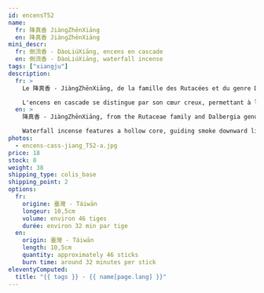 ```yaml
---
id: encensT52
name:
  fr: 降真香 JiàngZhēnXiāng
  en: 降真香 JiàngZhēnXiāng
mini_descr:
  fr: 倒流香 - DàoLiúXiāng, encens en cascade
  en: 倒流香 - DàoLiúXiāng, waterfall incense
tags: ["xiangju"]
description:
  fr: >
    Le 降真香 - JiàngZhēnXiāng, de la famille des Rutacées et du genre Dalbergia, est un arbre à feuilles persistantes dont la résine aromatique se forme naturellement en réponse aux blessures (foudre, vent, insectes, broutage, entailles). Avec le temps, cette résine se solidifie en un bois rare et parfumé.<!--more--> L’île de Hainan produit le JiàngZhēnXiāng de la plus haute qualité. Selon le terroir, ses arômes varient entre notes lactées, florales (orchidée) et miellées. Apprécié pour sa fraîcheur et son parfum élégant, il est prisé en médecine traditionnelle et en art de l’encens pour purifier l’esprit et nourrir l’âme.  

    L'encens en cascade se distingue par son cœur creux, permettant à la fumée de descendre en cascade, créant une expérience visuelle unique. Dans la tradition chinoise de l’encens, la contemplation et l’olfaction se complètent pour une immersion sensorielle raffinée.
  en: >
    降真香 - JiàngZhēnXiāng, from the Rutaceae family and Dalbergia genus, is an evergreen tree whose aromatic resin naturally forms in response to injuries (lightning, wind, insects, grazing, cuts). Over time, this resin solidifies into a rare and fragrant wood.<!--more--> The island of Hainan produces the highest quality JiàngZhēnXiāng. Depending on the terroir, its aromas range from milky, floral (orchid), to honeyed notes. Valued for its freshness and elegant scent, it is highly prized in traditional medicine and incense arts for purifying the mind and nurturing the soul.  

    Waterfall incense features a hollow core, guiding smoke downward like a cascading waterfall, offering a unique visual experience. In Chinese incense culture, watching and smelling incense are complementary, enhancing the sensory ritual.
photos:
  - encens-cass-jiang_T52-a.jpg
price: 18
stock: 8
weight: 38
shipping_type: colis_base
shipping_point: 2
options:
  fr:
    origine: 臺灣 - Táiwān
    longeur: 10,5cm
    volume: environ 46 tiges
    durée: environ 32 min par tige
  en:
    origin: 臺灣 - Táiwān
    length: 10,5cm
    quantity: approximately 46 sticks
    burn time: around 32 minutes per stick
eleventyComputed:
  title: "{{ tags }} - {{ name[page.lang] }}"
---
```

